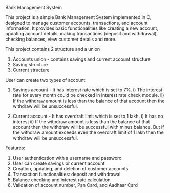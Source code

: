 Bank Management System

This project is a simple Bank Management System implemented in C, designed to manage customer accounts, transactions, and account information. It provides basic functionalities like creating a new account, updating account details, making transactions (deposit and withdrawal), checking balances, view customer details and more.

This project contains 2 structure and a union

1. Accounts union - contains savings and current account structure
2. Saving structure
3. Current structure

User can create two types of account:

1. Savings account - It has interest rate which is set to 7%.
                    i)  The interest rate for every month could be checked in interest rate check module.
                    ii) If the withdraw amount is less than the balance of that account then the withdraw will be unsuccessful.
   
2. Current account - It has overdraft limit which is set to 1 lakh.
                     i)  It has no interest
                     ii) If the withdraw amount is less than the balance of that account then the withdraw will be successful with minus balance. But if the withdraw amount exceeds even the overdraft limit of 1 lakh then the withdraw will be unsuccessful.

Features:
1. User authentication with a username and password
2. User can create savings or current account
3. Creation, updating, and deletion of customer accounts
4. Transaction functionalities: deposit and withdrawal
5. Balance checking and interest rate calculation
6. Validation of account number, Pan Card, and Aadhaar Card
